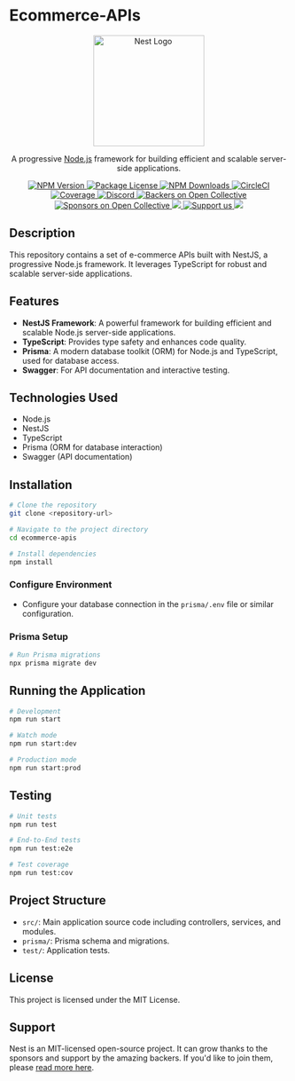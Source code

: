 # Ecommerce-APIs

<p align="center">
  <a href="http://nestjs.com/" target="blank">
    <img src="https://nestjs.com/img/logo-small.svg" width="200" alt="Nest Logo" />
  </a>
</p>

<p align="center">A progressive <a href="http://nodejs.org" target="_blank">Node.js</a> framework for building efficient and scalable server-side applications.</p>

<p align="center">
  <a href="https://www.npmjs.com/~nestjscore" target="_blank">
    <img src="https://img.shields.io/npm/v/@nestjs/core.svg" alt="NPM Version" />
  </a>
  <a href="https://www.npmjs.com/~nestjscore" target="_blank">
    <img src="https://img.shields.io/npm/l/@nestjs/core.svg" alt="Package License" />
  </a>
  <a href="https://www.npmjs.com/~nestjscore" target="_blank">
    <img src="https://img.shields.io/npm/dm/@nestjs/common.svg" alt="NPM Downloads" />
  </a>
  <a href="https://circleci.com/gh/nestjs/nest" target="_blank">
    <img src="https://img.shields.io/circleci/build/github/nestjs/nest/master" alt="CircleCI" />
  </a>
  <a href="https://coveralls.io/github/nestjs/nest?branch=master" target="_blank">
    <img src="https://coveralls.io/repos/github/nestjs/nest/badge.svg?branch=master#9" alt="Coverage" />
  </a>
  <a href="https://discord.gg/G7Qnnhy" target="_blank">
    <img src="https://img.shields.io/badge/discord-online-brightgreen.svg" alt="Discord"/>
  </a>
  <a href="https://opencollective.com/nest#backer" target="_blank">
    <img src="https://opencollective.com/nest/backers/badge.svg" alt="Backers on Open Collective" />
  </a>
  <a href="https://opencollective.com/nest#sponsor" target="_blank">
    <img src="https://opencollective.com/nest/sponsors/badge.svg" alt="Sponsors on Open Collective" />
  </a>
  <a href="https://paypal.me/kamilmysliwiec" target="_blank">
    <img src="https://img.shields.io/badge/Donate-PayPal-ff3f59.svg"/>
  </a>
  <a href="https://opencollective.com/nest#sponsor"  target="_blank">
    <img src="https://img.shields.io/badge/Support%20us-Open%20Collective-41B883.svg" alt="Support us">
  </a>
  <a href="https://twitter.com/nestframework" target="_blank">
    <img src="https://img.shields.io/twitter/follow/nestframework.svg?style=social&label=Follow">
  </a>
</p>

## Description

This repository contains a set of e-commerce APIs built with NestJS, a progressive Node.js framework. It leverages TypeScript for robust and scalable server-side applications.

## Features

- **NestJS Framework**: A powerful framework for building efficient and scalable Node.js server-side applications.
- **TypeScript**: Provides type safety and enhances code quality.
- **Prisma**: A modern database toolkit (ORM) for Node.js and TypeScript, used for database access.
- **Swagger**: For API documentation and interactive testing.

## Technologies Used

- Node.js
- NestJS
- TypeScript
- Prisma (ORM for database interaction)
- Swagger (API documentation)

## Installation

```bash
# Clone the repository
git clone <repository-url>

# Navigate to the project directory
cd ecommerce-apis

# Install dependencies
npm install
```

### Configure Environment

- Configure your database connection in the `prisma/.env` file or similar configuration.

### Prisma Setup

```bash
# Run Prisma migrations
npx prisma migrate dev
```

## Running the Application

```bash
# Development
npm run start

# Watch mode
npm run start:dev

# Production mode
npm run start:prod
```

## Testing

```bash
# Unit tests
npm run test

# End-to-End tests
npm run test:e2e

# Test coverage
npm run test:cov
```

## Project Structure

- `src/`: Main application source code including controllers, services, and modules.
- `prisma/`: Prisma schema and migrations.
- `test/`: Application tests.



## License

This project is licensed under the MIT License.

## Support

Nest is an MIT-licensed open-source project. It can grow thanks to the sponsors and support by the amazing backers. If you'd like to join them, please [read more here](https://docs.nestjs.com/support).

